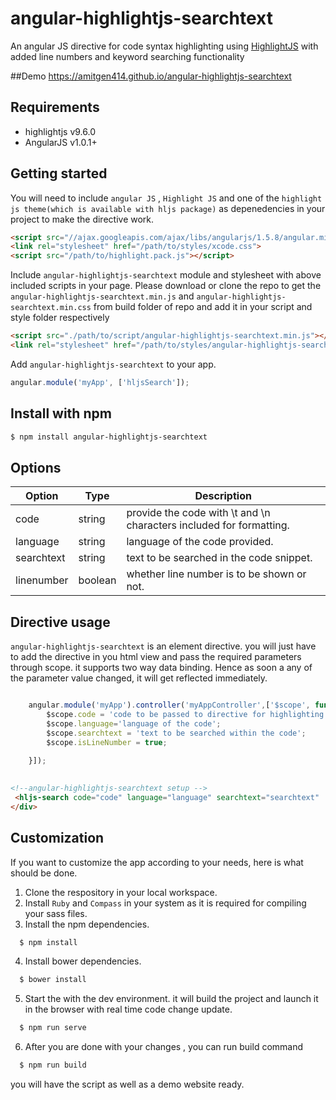 angular-highlightjs-searchtext
========================

An angular JS directive for code syntax highlighting using [HighlightJS](https://highlightjs.org/) with added line numbers and keyword searching functionality

##Demo
https://amitgen414.github.io/angular-highlightjs-searchtext

## Requirements

* highlightjs v9.6.0
* AngularJS v1.0.1+


## Getting started
You will need to include `angular JS` , `Highlight JS` and one of the `highlight js theme(which is available with hljs package)` as depenedencies in your project
to make the directive work.

```html
<script src="//ajax.googleapis.com/ajax/libs/angularjs/1.5.8/angular.min.js"></script>
<link rel="stylesheet" href="/path/to/styles/xcode.css">
<script src="/path/to/highlight.pack.js"></script>
```

Include `angular-highlightjs-searchtext` module and stylesheet  with above included scripts in your page.
Please download or clone the repo to get the `angular-highlightjs-searchtext.min.js` and  `angular-highlightjs-searchtext.min.css` from build folder of repo and add it in your script and style folder
respectively
```html
<script src="./path/to/script/angular-highlightjs-searchtext.min.js"></script>
<link rel="stylesheet" href="/path/to/styles/angular-highlightjs-searchtext.min.css">
```

Add `angular-highlightjs-searchtext` to your app.
```js
angular.module('myApp', ['hljsSearch']);
```

## Install with npm

```sh
$ npm install angular-highlightjs-searchtext
```

## Options

Option              | Type   |Description
--------------------| -------| ----------------------------------------
code                | string | provide the code with \t and \n characters included for formatting.
language            | string | language of the code provided.
searchtext          | string | text to be searched in the code snippet.
linenumber          | boolean| whether line number is to be shown or not.

## Directive usage
`angular-highlightjs-searchtext` is an element directive.
you will just have to add the directive in you html view and pass the required parameters through scope.
it supports two way data binding. Hence as soon a any of the parameter value changed, it will get reflected immediately.

```js

    angular.module('myApp').controller('myAppController',['$scope', function($scope){
        $scope.code = 'code to be passed to directive for highlighting';
        $scope.language='language of the code';
        $scope.searchtext = 'text to be searched within the code';
        $scope.isLineNumber = true;
    
    }]);
 
```

```html
<!--angular-highlightjs-searchtext setup -->
 <hljs-search code="code" language="language" searchtext="searchtext"  linenumber="isLineNumber"></hljs-search>
</div>
```

## Customization
If you want to customize the app according to your needs, here is what should be done.
  1. Clone the respository in your local workspace.
  2. Install `Ruby` and `Compass` in your system as it is required for compiling your sass files.
  3. Install the npm dependencies.
  ```sh
    $ npm install
  ```
  4. Install bower dependencies.
  ```sh
    $ bower install
  ```
  5. Start the with the dev environment. 
  it will build the project and launch it in the browser with real time code change update.
  
  ```sh
    $ npm run serve 
  ```
  6. After you are done with your changes , you can run build command
  
  ```sh
    $ npm run build 
  ```
  
  you will have the script as well as a demo website ready.
  
  
  
  
